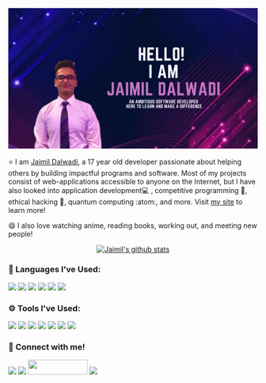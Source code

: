 <img src = "Jaimil Dalwadi.png"/>

⭐️ I am [Jaimil Dalwadi](https://github.com/theDe-bugger/), a 17 year old developer passionate about helping others by building impactful programs and software. Most of my projects consist of web-applications accessible to anyone on the Internet, but I have also looked into application development💻 , competitive programming 🥇, ethical hacking 🤺, quantum computing :atom:, and more. Visit [my site](https://jaimildalwadi.tech) to learn more!

😄 I also love watching anime, reading books, working out, and meeting new people!

<p align="center"><a href="https://github.com/anuraghazra/github-readme-stats"><img src="https://github-readme-stats.vercel.app/api?username=theDe-bugger&amp;bg_color=000000&amp;text_color=ff5bff&amp;title_color=9e2eff" alt="Jaimil&#39;s github stats"></a></p>

### 🚀 Languages I've Used: 
<img src = "https://img.shields.io/badge/Python-3776AB?style=for-the-badge&logo=python&logoColor=white"> <img src = "https://img.shields.io/badge/Java-ED8B00?style=for-the-badge&logo=java&logoColor=white"> <img src = "https://img.shields.io/badge/HTML5-E34F26?style=for-the-badge&logo=html5&logoColor=white"> <img src = "https://img.shields.io/badge/CSS3-1572B6?style=for-the-badge&logo=css3&logoColor=white"> <img src = "https://img.shields.io/badge/JavaScript-323330?style=for-the-badge&logo=javascript&logoColor=F7DF1E"> <img src = "https://img.shields.io/badge/React-20232A?style=for-the-badge&logo=react&logoColor=61DAFB">

### ⚙️ Tools I've Used:
<img src = "https://img.shields.io/badge/Git-F05032?style=for-the-badge&logo=git&logoColor=white"> <img src = "https://img.shields.io/badge/Visual_Studio_Code-0078D4?style=for-the-badge&logo=visual%20studio%20code&logoColor=white"> <img src = "https://img.shields.io/badge/firebase-ffca28?style=for-the-badge&logo=firebase&logoColor=white"> <img src = "https://img.shields.io/badge/Microsoft_Azure-0089D6?style=for-the-badge&logo=microsoft-azure&logoColor=white"> <img src = "https://img.shields.io/badge/Material--UI-0081CB?style=for-the-badge&logo=material-ui&logoColor=white"> <img src = "https://img.shields.io/badge/conda-342B029.svg?&style=for-the-badge&logo=anaconda&logoColor=white"> <img src = "https://img.shields.io/badge/Jupyter-F37626.svg?&style=for-the-badge&logo=Jupyter&logoColor=white"> 

### 🤝 Connect with me!<br>
  <a href="https://www.linkedin.com/in/jaimil-dalwadi/" alt="Linkedin"><img src="https://img.shields.io/badge/LinkedIn-0077B5?style=for-the-badge&logo=linkedin&logoColor=white"></a> <a href="https://www.instagram.com/jaimil.d" alt="Instagram"><img src="https://img.shields.io/badge/Instagram-E4405F?style=for-the-badge&logo=instagram&logoColor=white"></a> <a href="https://devpost.com/theDebugger/" alt="Devpost"><img src="https://logo-logos.com/wp-content/uploads/2016/10/Devpost_logo_image_picture.png" height = "30" width = "120"></a> <a href="mailto:jaimildalwadi2003@gmail.com" alt="Contact me"><img src="https://img.shields.io/badge/Gmail-D14836?style=for-the-badge&logo=gmail&logoColor=white">
